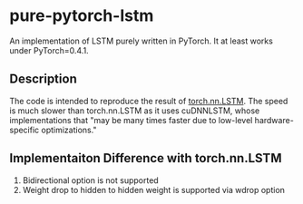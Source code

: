 # pure-pytorch-lstm
An implementation of LSTM purely written in PyTorch.
It at least works under PyTorch=0.4.1.

## Description
The code is intended to reproduce the result of [torch.nn.LSTM](https://pytorch.org/docs/stable/nn.html#lstm).
The speed is much slower than torch.nn.LSTM as it uses cuDNNLSTM, whose implementations that "may
be many times faster due to low-level hardware-specific optimizations."

## Implementaiton Difference with torch.nn.LSTM
1. Bidirectional option is not supported
2. Weight drop to hidden to hidden weight is supported via wdrop option
